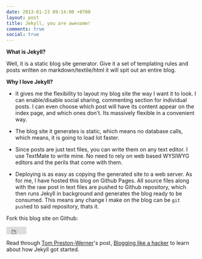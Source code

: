 ```yaml
---
date: 2013-01-23 09:14:00 +0700
layout: post
title: Jekyll, you are awesome!
comments: true
social: true
---
```

__What is Jekyll?__

Well, it is a static blog site generator. Give it a set of templating rules and posts written on markdown/textile/html it will spit out an entire blog.

__Why I love Jekyll?__

- It gives me the flexibility to layout my blog site the way I want it to look. I can enable/disable social sharing, commenting section for individual posts. I can even choose which post will have its content appear on the index page, and which ones don't. Its massively flexible in a convenient way.

- The blog site it generates is static, which means no database calls, which means, it is going to load lot faster.

- Since posts are just text files, you can write them on any text editor. I use TextMate to write mine. No need to rely on web based WYSIWYG editors and the perils that come with them. 

- Deploying is as easy as copying the generated site to a web server. As for me, I have hosted this blog on Github Pages. All source files along with the raw post in text files are pushed to Github repository, which then runs Jekyll in background and generates the blog ready to be consumed. This means any change I make on the blog can be <code>git push</code>ed to said repository, thats it. 

Fork this blog site on Github:

<iframe src="http://ghbtns.com/github-btn.html?user=prashanta&repo=prashanta.github.com&type=fork" allowtransparency="true" frameborder="0" scrolling="0" width="53" height="20"></iframe> 
		
Read through [Tom Preston-Werner](http://tom.preston-werner.com/)'s post, [Blogging like a hacker](http://tom.preston-werner.com/2008/11/17/blogging-like-a-hacker.html) to learn about how Jekyll got started.



